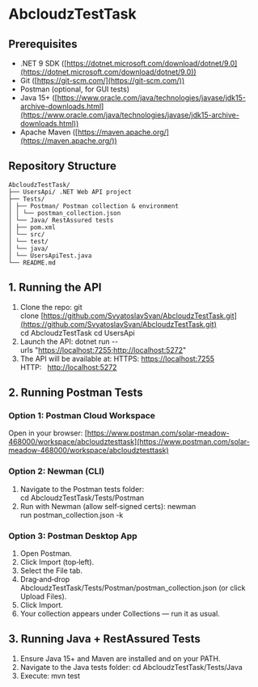 # AbcloudzTestTask

## Prerequisites

* .NET 9 SDK ([https://dotnet.microsoft.com/download/dotnet/9.0](https://dotnet.microsoft.com/download/dotnet/9.0))
* Git ([https://git-scm.com/](https://git-scm.com/))
* Postman (optional, for GUI tests)
* Java 15+ ([https://www.oracle.com/java/technologies/javase/jdk15-archive-downloads.html](https://www.oracle.com/java/technologies/javase/jdk15-archive-downloads.html))
* Apache Maven ([https://maven.apache.org/](https://maven.apache.org/))

## Repository Structure

```text
AbcloudzTestTask/
├── UsersApi/ .NET Web API project
├── Tests/
│ ├── Postman/ Postman collection & environment
│ │ └── postman_collection.json
│ └── Java/ RestAssured tests
│ ├── pom.xml
│ └── src/
│ └── test/
│ └── java/
│ └── UsersApiTest.java
└── README.md
```

## 1. Running the API

1. Clone the repo:
   git clone [https://github.com/SvyatoslavSvan/AbcloudzTestTask.git](https://github.com/SvyatoslavSvan/AbcloudzTestTask.git)
   cd AbcloudzTestTask
   cd UsersApi
2. Launch the API:
   dotnet run --urls "[https://localhost:7255;http://localhost:5272](https://localhost:7255;http://localhost:5272)"
3. The API will be available at:
   HTTPS: [https://localhost:7255](https://localhost:7255)
   HTTP:   [http://localhost:5272](http://localhost:5272)

## 2. Running Postman Tests

### Option 1: Postman Cloud Workspace

Open in your browser:
[https://www.postman.com/solar-meadow-468000/workspace/abcloudztesttask](https://www.postman.com/solar-meadow-468000/workspace/abcloudztesttask)

### Option 2: Newman (CLI)

1. Navigate to the Postman tests folder:
   cd AbcloudzTestTask/Tests/Postman
2. Run with Newman (allow self‑signed certs):
   newman run postman\_collection.json -k

### Option 3: Postman Desktop App

1. Open Postman.
2. Click Import (top‑left).
3. Select the File tab.
4. Drag‑and‑drop AbcloudzTestTask/Tests/Postman/postman\_collection.json (or click Upload Files).
5. Click Import.
6. Your collection appears under Collections — run it as usual.

## 3. Running Java + RestAssured Tests

1. Ensure Java 15+ and Maven are installed and on your PATH.
2. Navigate to the Java tests folder:
   cd AbcloudzTestTask/Tests/Java
3. Execute:
   mvn test
